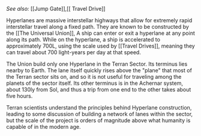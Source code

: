 *See also:* [[Jump Gate]],[[ Travel Drive]]

Hyperlanes are massive interstellar highways that allow for extremely rapid interstellar travel along a fixed path. They are known to be constructed by the [[The Universal Union]], A ship can enter or exit a hyperlane at any point along its path. While on the hyperlane, a ship is accelerated to approximately 700L, using the scale used by [[Travel Drives]], meaning they can travel about 700 light-years per day at that speed.

The Union build only one Hyperlane in the Terran Sector. Its terminus lies nearby to Earth. The lane itself quickly rises above the "plane" that most of the Terran sector sits on, and so it is not useful for traveling among the planets of the sector itself. Its other terminus is in the Achernar system, about 130ly from Sol, and thus a trip from one end to the other takes about five hours.

Terran scientists understand the principles behind Hyperlane construction, leading to some discussion of building a network of lanes within the sector, but the scale of the project is orders of magnitude above what humanity is capable of in the modern age.